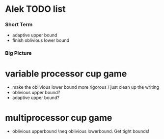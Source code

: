
# Alek TODO list

### Short Term
  - adaptive upper bound
  - finish oblivious lower bound

### Big Picture

# variable processor cup game
  - make the oblivious lower bound more rigorous / just clean up the writing
  - oblivious upper bound?
  - adaptive upper bound?

# multiprocessor cup game
  - oblivious upperbound \neq oblivious lowerbound. Get tight bounds! 

